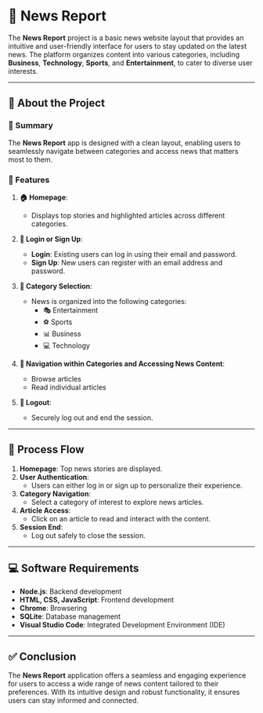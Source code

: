 # 📰 News Report

The **News Report** project is a basic news website layout that provides an intuitive and user-friendly interface for users to stay updated on the latest news. The platform organizes content into various categories, including **Business**, **Technology**, **Sports**, and **Entertainment**, to cater to diverse user interests.

---

## 🌟 About the Project

### 📝 Summary
The **News Report** app is designed with a clean layout, enabling users to seamlessly navigate between categories and access news that matters most to them.

### 🚀 Features
1. **🏠 Homepage**:
   - Displays top stories and highlighted articles across different categories.
   
2. **🔐 Login or Sign Up**:
   - **Login**: Existing users can log in using their email and password.
   - **Sign Up**: New users can register with an email address and password.
   
3. **📂 Category Selection**:
   - News is organized into the following categories:
     - 🎭 Entertainment
     - ⚽ Sports
     - 📊 Business
     - 💻 Technology

4. **📑 Navigation within Categories and Accessing News Content**:
   - Browse articles
   - Read individual articles

5. **🚪 Logout**:
   - Securely log out and end the session.

---

## 📂 Process Flow

1. **Homepage**: Top news stories are displayed.
2. **User Authentication**:
   - Users can either log in or sign up to personalize their experience.
3. **Category Navigation**:
   - Select a category of interest to explore news articles.
4. **Article Access**:
   - Click on an article to read and interact with the content.
5. **Session End**:
   - Log out safely to close the session.

---

## 💻 Software Requirements

- **Node.js**: Backend development
- **HTML, CSS, JavaScript**: Frontend development
- **Chrome**: Browsering
- **SQLite**: Database management
- **Visual Studio Code**: Integrated Development Environment (IDE)

---

## ✅ Conclusion

The **News Report** application offers a seamless and engaging experience for users to access a wide range of news content tailored to their preferences. With its intuitive design and robust functionality, it ensures users can stay informed and connected.
